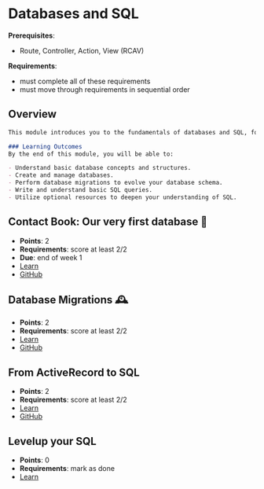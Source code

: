 # Databases and SQL

**Prerequisites**:
- Route, Controller, Action, View (RCAV)

**Requirements**:
- must complete all of these requirements
- must move through requirements in sequential order

## Overview
```md
This module introduces you to the fundamentals of databases and SQL, focusing on how to store, manage, and retrieve data effectively. You will learn to create and manipulate databases, perform migrations, and understand the basics of SQL. These skills are essential for building robust and data-driven web applications.

### Learning Outcomes
By the end of this module, you will be able to:

- Understand basic database concepts and structures.
- Create and manage databases.
- Perform database migrations to evolve your database schema.
- Write and understand basic SQL queries.
- Utilize optional resources to deepen your understanding of SQL.
```

## Contact Book: Our very first database 📒
- **Points**: 2
- **Requirements**: score at least 2/2
- **Due**: end of week 1
- [Learn](https://learn.firstdraft.com/lessons/130)
- [GitHub](https://github.com/appdev-lessons/contact-book-first-database)

## Database Migrations 🕰️
- **Points**: 2
- **Requirements**: score at least 2/2
- [Learn](https://learn.firstdraft.com/lessons/300-rails-migrations)
- [GitHub](https://github.com/DPI-WE/rails-migrations)

## From ActiveRecord to SQL
- **Points**: 2
- **Requirements**: score at least 2/2
- [Learn](https://learn.firstdraft.com/lessons/437-from-activerecord-to-sql)
- [GitHub](https://github.com/appdev-lessons/from-activerecord-to-sql/)

## Levelup your SQL
- **Points**: 0
- **Requirements**: mark as done
- [Learn](https://learn.firstdraft.com/lessons/438-levelup-your-sql)
